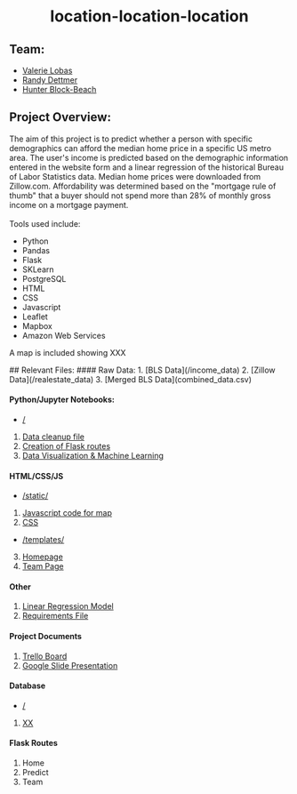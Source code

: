 # <div align="center">**location-location-location**<div> 

## Team:
* [Valerie Lobas](https://www.linkedin.com/in/vlobas/)
* [Randy Dettmer](https://www.linkedin.com/in/randydettmercscpmba/)
* [Hunter Block-Beach](https://www.linkedin.com/in/hunter-block-beach-96401267/)

## Project Overview:
<p> The aim of this project is to predict whether a person with specific demographics can afford the median home price in a specific US metro area. The user's income is predicted based on the demographic information entered in the website form and a linear regression  of the historical Bureau of Labor Statistics data. Median home prices were downloaded from Zillow.com. Affordability was determined based on the "mortgage rule of thumb" that a buyer should not spend more than 28% of monthly gross income on a mortgage payment.
<br><br> Tools used include:
  
- Python
- Pandas
- Flask
- SKLearn
- PostgreSQL
- HTML
- CSS
- Javascript
- Leaflet
- Mapbox
- Amazon Web Services

A map is included showing XXX
</p>
## Relevant Files: 
#### Raw Data:
1. [BLS Data](/income_data)
2. [Zillow Data](/realestate_data)
3. [Merged BLS Data](combined_data.csv)

#### Python/Jupyter Notebooks:
* [/](/)
1. [Data cleanup file](data_cleanup.ipynb)
2. [Creation of Flask routes](app.py)
3. [Data Visualization & Machine Learning](models.ipynb)

#### HTML/CSS/JS

* [/static/](static)
1. [Javascript code for map](static/logic.js)
2. [CSS](static/styles.css)

* [/templates/](templates)
3. [Homepage](index.html)
3. [Team Page](team.html)

#### Other

1. [Linear Regression Model](model2.pkl)
2. [Requirements File](requirements.txt)

#### Project Documents

1. [Trello Board](https://trello.com/b/yW1SSckW/final-project-group-3)
2. [Google Slide Presentation](https://docs.google.com/presentation/d/16XxO4aX8xqUmglVcplGxaqJ9PxVngNpm74IpAFs2h4Q/edit#slide=id.g8bf3178969_0_126)

#### Database

* [/](/)
1. [XX](/StatesDB7)

#### Flask Routes

1. Home
2. Predict
3. Team

